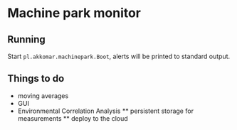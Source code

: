 # Machine park monitor
## Running
Start `pl.akkomar.machinepark.Boot`, alerts will be printed to standard output.

## Things to do
* moving averages
* GUI
* Environmental Correlation Analysis
** persistent storage for measurements
** deploy to the cloud